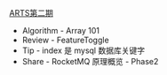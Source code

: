[ARTS第二期](https://full-trollius-269.notion.site/7228398e5b1d4b08b44d9ffae56ba400)

* Algorithm - Array 101
* Review - FeatureToggle
* Tip - index 是 mysql 数据库关键字
* Share - RocketMQ 原理概览 - Phase2
